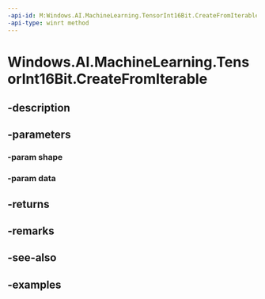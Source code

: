 ```yaml
---
-api-id: M:Windows.AI.MachineLearning.TensorInt16Bit.CreateFromIterable(Windows.Foundation.Collections.IIterable{System.Int64},Windows.Foundation.Collections.IIterable{System.Int16})
-api-type: winrt method
---
```


<!-- Method syntax.
public TensorInt16Bit TensorInt16Bit.CreateFromIterable(IIterable<Int64> shape, IIterable<Int16> data)
-->

# Windows.AI.MachineLearning.TensorInt16Bit.CreateFromIterable

## -description

## -parameters
### -param shape

### -param data

## -returns

## -remarks

## -see-also

## -examples

